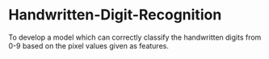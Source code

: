 # Handwritten-Digit-Recognition
To develop a model which can correctly classify the handwritten digits from 0-9 based on the pixel values given as features.

